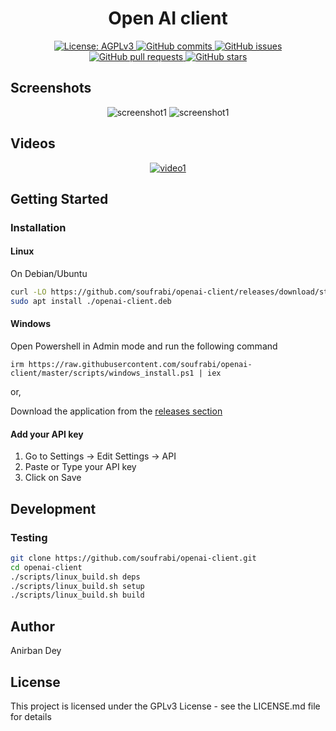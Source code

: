 <h1 align="center"> Open AI client </h1>

<p align="center">
  <a href="https://www.gnu.org/licenses/gpl-3.0.en.html">
    <img alt="License: AGPLv3" src="https://shields.io/badge/License-GPL%20v3-blue.svg">
  </a>

  <a href="https://github.com/soufrabi/openai-client/commits/master">
    <img alt="GitHub commits" src="https://img.shields.io/github/commit-activity/y/soufrabi/openai-client?color=red&label=commits">
  </a>

  <a href="https://github.com/soufrabi/openai-client/issues">
    <img alt="GitHub issues" src="https://img.shields.io/github/issues/soufrabi/openai-client?color=important">
  </a>
  <a href="https://github.com/soufrabi/openai-client/pulls">
    <img alt="GitHub pull requests" src="https://img.shields.io/github/issues-pr/soufrabi/openai-client?color=blueviolet">
  </a>

  <a href="https://github.com/soufrabi/openai-client/stargazers">
    <img alt="GitHub stars" src="https://img.shields.io/github/stars/soufrabi/openai-client?style=social">
  </a>

</p>

## Screenshots
<div align="center" style="">

  <img alt="screenshot1" style="max-width:40vw;" src="https://soufrabi.github.io/project-assets/openai-client/screenshots/screenshot1.png">
  <img alt="screenshot1" style="max-width:40vw;" src="https://soufrabi.github.io/project-assets/openai-client/screenshots/screenshot2.png">

</div>

## Videos
<div align="center" style="">

  [![video1](https://soufrabi.github.io/assets/openai-client/videos/video1.gif)](https://soufrabi.github.io/assets/openai-client/videos/video1.mp4)

</div>

## Getting Started

### Installation

#### Linux

On Debian/Ubuntu
```sh
curl -LO https://github.com/soufrabi/openai-client/releases/download/stable/openai-client.deb
sudo apt install ./openai-client.deb
```

#### Windows

Open Powershell in Admin mode and run the following command
```
irm https://raw.githubusercontent.com/soufrabi/openai-client/master/scripts/windows_install.ps1 | iex
```

or,

Download the application from the
<a href="https://github.com/soufrabi/openai-client/releases/">releases section</a>

#### Add your API key

1. Go to Settings -> Edit Settings -> API
2. Paste or Type your API key
3. Click on Save

## Development

### Testing

```sh
git clone https://github.com/soufrabi/openai-client.git
cd openai-client
./scripts/linux_build.sh deps
./scripts/linux_build.sh setup
./scripts/linux_build.sh build
```


## Author

<a href = "https://anirbandey.net" style="text-decoration: none; color: inherit;">Anirban Dey</a>

## License

This project is licensed under the GPLv3 License - see the LICENSE.md file for details





